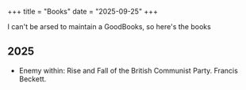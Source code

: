 +++
title = "Books"
date = "2025-09-25"
+++

I can't be arsed to maintain a GoodBooks, so here's the books

## 2025

- Enemy within: Rise and Fall of the British Communist Party. Francis Beckett. 